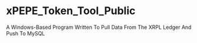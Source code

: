 # xPEPE_Token_Tool_Public
 A Windows-Based Program Written To Pull Data From The XRPL Ledger And Push To MySQL

